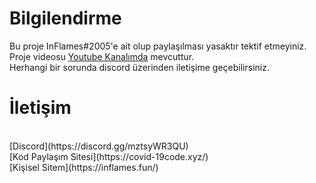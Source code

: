 # Bilgilendirme
Bu proje InFlames#2005'e ait olup paylaşılması yasaktır tektif etmeyiniz.<br>
Proje videosu [Youtube Kanalımda](https://youtu.be/-NsSZXIno8E) mevcuttur.<br>
Herhangi bir sorunda discord üzerinden iletişime geçebilirsiniz.<br>

# İletişim
<br>
[Discord](https://discord.gg/mztsyWR3QU)<br>
[Kod Paylaşım Sitesi](https://covid-19code.xyz/)<br>
[Kişisel Sitem](https://inflames.fun/)<br><br>
